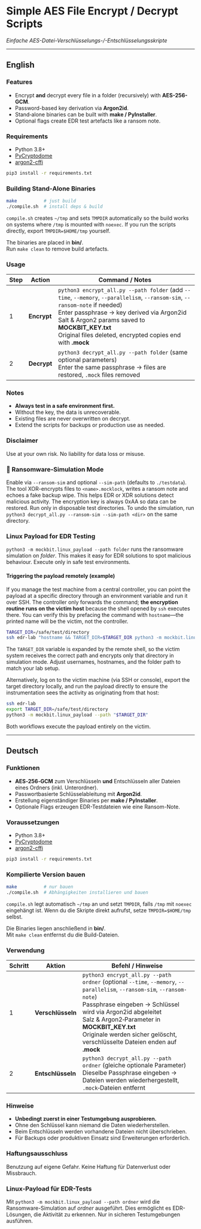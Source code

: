 # Simple AES File Encrypt / Decrypt Scripts
_Einfache AES-Datei-Verschlüsselungs-/-Entschlüsselungsskripte_

---

## English

### Features
* Encrypt **and** decrypt every file in a folder (recursively) with **AES-256-GCM**.  
* Password-based key derivation via **Argon2id**.  
* Stand‑alone binaries can be built with **make / PyInstaller**.
* Optional flags create EDR test artefacts like a ransom note.

### Requirements
* Python 3.8+  
* [PyCryptodome](https://www.pycryptodome.org/)  
* [argon2-cffi](https://pypi.org/project/argon2-cffi/)

```bash
pip3 install -r requirements.txt
```

### Building Stand‑Alone Binaries

```bash
make          # just build
./compile.sh  # install deps & build
```

`compile.sh` creates `~/tmp` and sets `TMPDIR` automatically so the build works
on systems where `/tmp` is mounted with `noexec`. If you run the scripts
directly, export `TMPDIR=$HOME/tmp` yourself.

The binaries are placed in **bin/**.  
Run `make clean` to remove build artefacts.

### Usage

| Step | Action | Command / Notes |
|------|--------|-----------------|
| 1 | **Encrypt** | `python3 encrypt_all.py --path folder` (add `--time`, `--memory`, `--parallelism`, `--ransom-sim`, `--ransom-note` if needed)<br>Enter passphrase → key derived via Argon2id<br>Salt & Argon2 params saved to **MOCKBIT_KEY.txt**<br>Original files deleted, encrypted copies end with **.mock** |
| 2 | **Decrypt** | `python3 decrypt_all.py --path folder` (same optional parameters)<br>Enter the same passphrase → files are restored, `.mock` files removed |

### Notes
* **Always test in a safe environment first.**
* Without the key, the data is unrecoverable.
* Existing files are never overwritten on decrypt.
* Extend the scripts for backups or production use as needed.

### Disclaimer
Use at your own risk. No liability for data loss or misuse.

### 🧪 Ransomware-Simulation Mode
Enable via `--ransom-sim` and optional `--sim-path` (defaults to `./testdata`). The tool XOR-encrypts files to `<name>.mocklock`, writes a ransom note and echoes a fake backup wipe. This helps EDR or XDR solutions detect malicious activity. The encryption key is always 0xAA so data can be restored. Run only in disposable test directories. To undo the simulation, run `python3 decrypt_all.py --ransom-sim --sim-path <dir>` on the same directory.

### Linux Payload for EDR Testing
`python3 -m mockbit.linux_payload --path folder` runs the ransomware simulation
on *folder*. This makes it easy for EDR solutions to spot malicious behaviour.
Execute only in safe test environments.

#### Triggering the payload remotely (example)

If you manage the test machine from a central controller, you can point the
payload at a specific directory through an environment variable and run it over
SSH. The controller only forwards the command; **the encryption routine runs on
the victim host** because the shell opened by `ssh` executes there. You can
verify this by prefacing the command with `hostname`—the printed name will be
the victim, not the controller.

```bash
TARGET_DIR=/safe/test/directory
ssh edr-lab "hostname && TARGET_DIR=$TARGET_DIR python3 -m mockbit.linux_payload --path \"$TARGET_DIR\""
```

The `TARGET_DIR` variable is expanded by the remote shell, so the victim system
receives the correct path and encrypts only that directory in simulation mode.
Adjust usernames, hostnames, and the folder path to match your lab setup.

Alternatively, log on to the victim machine (via SSH or console), export the
target directory locally, and run the payload directly to ensure the
instrumentation sees the activity as originating from that host:

```bash
ssh edr-lab
export TARGET_DIR=/safe/test/directory
python3 -m mockbit.linux_payload --path "$TARGET_DIR"
```

Both workflows execute the payload entirely on the victim.

---

## Deutsch

### Funktionen
* **AES‑256‑GCM** zum Verschlüsseln **und** Entschlüsseln aller Dateien eines Ordners (inkl. Unterordner).  
* Passwortbasierte Schlüsselableitung mit **Argon2id**.  
* Erstellung eigenständiger Binaries per **make / PyInstaller**.
* Optionale Flags erzeugen EDR-Testdateien wie eine Ransom-Note.

### Voraussetzungen
* Python 3.8+  
* [PyCryptodome](https://www.pycryptodome.org/)  
* [argon2-cffi](https://pypi.org/project/argon2-cffi/)

```bash
pip3 install -r requirements.txt
```

### Kompilierte Version bauen

```bash
make          # nur bauen
./compile.sh  # Abhängigkeiten installieren und bauen
```

`compile.sh` legt automatisch `~/tmp` an und setzt `TMPDIR`, falls `/tmp` mit
`noexec` eingehängt ist. Wenn du die Skripte direkt aufrufst, setze
`TMPDIR=$HOME/tmp` selbst.

Die Binaries liegen anschließend in **bin/**.  
Mit `make clean` entfernst du die Build-Dateien.

### Verwendung

| Schritt | Aktion | Befehl / Hinweise |
|---------|--------|-------------------|
| 1 | **Verschlüsseln** | `python3 encrypt_all.py --path ordner` (optional `--time`, `--memory`, `--parallelism`, `--ransom-sim`, `--ransom-note`)<br>Passphrase eingeben → Schlüssel wird via Argon2id abgeleitet<br>Salz & Argon2‑Parameter in **MOCKBIT_KEY.txt**<br>Originale werden sicher gelöscht, verschlüsselte Dateien enden auf **.mock** |
| 2 | **Entschlüsseln** | `python3 decrypt_all.py --path ordner` (gleiche optionale Parameter)<br>Dieselbe Passphrase eingeben → Dateien werden wiederhergestellt, `.mock`‑Dateien entfernt |

### Hinweise
* **Unbedingt zuerst in einer Testumgebung ausprobieren.**
* Ohne den Schlüssel kann niemand die Daten wiederherstellen.
* Beim Entschlüsseln werden vorhandene Dateien nicht überschrieben.
* Für Backups oder produktiven Einsatz sind Erweiterungen erforderlich.

### Haftungsausschluss
Benutzung auf eigene Gefahr. Keine Haftung für Datenverlust oder Missbrauch.

### Linux-Payload für EDR-Tests
Mit `python3 -m mockbit.linux_payload --path ordner` wird die
Ransomware-Simulation auf *ordner* ausgeführt. Dies ermöglicht es
EDR-Lösungen, die Aktivität zu erkennen. Nur in sicheren Testumgebungen
ausführen.
